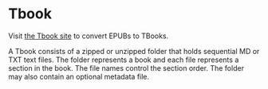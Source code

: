 # Tbook
Visit [the Tbook site](https://tbook.pages.dev/) to convert EPUBs to TBooks.

A Tbook consists of a zipped or unzipped folder
  that holds sequential MD or TXT text files.
The folder represents a book
  and each file represents a section in the book.
The file names control the section order.
The folder may also contain an optional metadata file.

